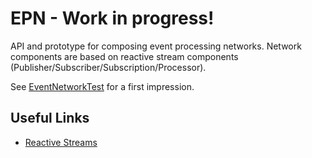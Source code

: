# EPN - Work in progress!

API and prototype for composing event processing networks. Network components are based on reactive stream components (Publisher/Subscriber/Subscription/Processor).

See [EventNetworkTest](core/src/test/java/org/epn/core/EventNetworkTest.java) for a first impression.

## Useful Links

* [Reactive Streams](http://www.reactive-streams.org/)
